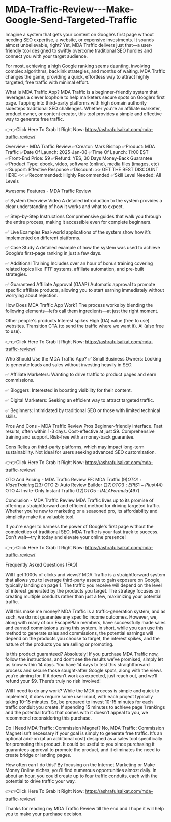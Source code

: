 # MDA-Traffic-Review---Make-Google-Send-Targeted-Traffic

Imagine a system that gets your content on Google’s first page without needing SEO expertise, a website, or expensive investments. It sounds almost unbelievable, right? Yet, MDA Traffic delivers just that—a user-friendly tool designed to swiftly overcome traditional SEO hurdles and connect you with your target audience.

For most, achieving a high Google ranking seems daunting, involving complex algorithms, backlink strategies, and months of waiting. MDA Traffic changes the game, providing a quick, effortless way to attract highly targeted, free traffic with minimal effort.

What Is MDA Traffic App?
MDA Traffic is a beginner-friendly system that leverages a clever loophole to help marketers secure spots on Google’s first page. Tapping into third-party platforms with high domain authority sidesteps traditional SEO challenges. Whether you're an affiliate marketer, product owner, or content creator, this tool provides a simple and effective way to generate free traffic.

👉👉Click Here To Grab It Right Now: https://ashrafulsaikat.com/mda-traffic-review/

Overview - MDA Traffic Review
✅Creator: Mark Bishop
✅Product: MDA Traffic
✅Date Of Launch: 2025-Jan-08
✅Time Of Launch: 11:00 EST
✅Front-End Price: $9
✅Refund: YES, 30 Days Money-Back Guarantee
✅Product Type: ebook, video, software (online), media files (images, etc)
✅Support: Effective Response
✅Discount: >> GET THE BEST DISCOUNT HERE <<
✅Recommended: Highly Recommended
✅Skill Level Needed: All Levels

Awesome Features - MDA Traffic Review

✅ System Overview Video
A detailed introduction to the system provides a clear understanding of how it works and what to expect.

✅ Step-by-Step Instructions
Comprehensive guides that walk you through the entire process, making it accessible even for complete beginners.

✅ Live Examples
Real-world applications of the system show how it’s implemented on different platforms.

✅ Case Study
A detailed example of how the system was used to achieve Google’s first-page ranking in just a few days.

✅ Additional Training
Includes over an hour of bonus training covering related topics like IFTF systems, affiliate automation, and pre-built strategies.

✅ Guaranteed Affiliate Approval (GAAP)
Automatic approval to promote specific affiliate products, allowing you to start earning immediately without worrying about rejection.

How Does MDA Traffic App Work?
The process works by blending the following elements—let’s call them ingredients—at just the right moment.

Other people's products
Interest spikes
High (DA) value (free to use) websites.
Transition CTA (to send the traffic where we want it).
Ai (also free to use).

👉👉Click Here To Grab It Right Now: https://ashrafulsaikat.com/mda-traffic-review/

Who Should Use the MDA Traffic App?
✅ Small Business Owners: Looking to generate leads and sales without investing heavily in SEO.

✅ Affiliate Marketers: Wanting to drive traffic to product pages and earn commissions.

✅ Bloggers: Interested in boosting visibility for their content.

✅ Digital Marketers: Seeking an efficient way to attract targeted traffic.

✅ Beginners: Intimidated by traditional SEO or those with limited technical skills.

Pros And Cons - MDA Traffic Review
Pros
Beginner-friendly interface.
Fast results, often within 1-3 days.
Cost-effective at just $9.
Comprehensive training and support.
Risk-free with a money-back guarantee.

Cons
Relies on third-party platforms, which may impact long-term sustainability.
Not ideal for users seeking advanced SEO customization.

👉👉Click Here To Grab It Right Now: https://ashrafulsaikat.com/mda-traffic-review/

OTO And Pricing - MDA Traffic Review
FE: MDA Traffic ($9)
OTO 1: Video Training ($23)
OTO 2: Auto Review Builder ($27)
OTO 3: EPIS1-Plus ($44)
OTO 4: Invite-Only Instant Traffic ($12)
OTO 5: IMLA Formula ($497)

Conclusion - MDA Traffic Review
MDA Traffic lives up to its promise of offering a straightforward and efficient method for driving targeted traffic. Whether you're new to marketing or a seasoned pro, its affordability and simplicity make it a valuable tool.

If you're eager to harness the power of Google's first page without the complexities of traditional SEO, MDA Traffic is your fast track to success. Don’t wait—try it today and elevate your online presence!

👉👉Click Here To Grab It Right Now: https://ashrafulsaikat.com/mda-traffic-review/

Frequently Asked Questions (FAQ)

Will I get 1000s of clicks and views?
MDA Traffic is a straightforward system that allows you to leverage third-party assets to gain exposure on Google, typically landing on page 1. The traffic you receive will depend on the level of interest generated by the products you target. The strategy focuses on creating multiple conduits rather than just a few, maximizing your potential traffic.

Will this make me money?
MDA Traffic is a traffic-generation system, and as such, we do not guarantee any specific income outcomes. However, we, along with many of our EscapePlan members, have successfully made sales and earned commissions using this system. In short, while you can use this method to generate sales and commissions, the potential earnings will depend on the products you choose to target, the interest spikes, and the nature of the products you are selling or promoting.

Is this product guaranteed?
Absolutely! If you purchase MDA Traffic now, follow the instructions, and don’t see the results we’ve promised, simply let us know within 14 days. You have 14 days to test this straightforward process and secure those sought-after Google spots, along with the views you’re aiming for. If it doesn’t work as expected, just reach out, and we’ll refund your $9. There’s truly no risk involved!

Will I need to do any work?
While the MDA process is simple and quick to implement, it does require some user input, with each project typically taking 10-15 minutes. So, be prepared to invest 10-15 minutes for each traffic conduit you create. If spending 15 minutes to achieve page 1 rankings and the potential traffic that comes with it doesn’t appeal to you, we recommend reconsidering this purchase.

Do I Need MDA-Traffic: Commission Magnet?
No, MDA-Traffic: Commission Magnet isn’t necessary if your goal is simply to generate free traffic. It’s an optional add-on (at an additional cost) designed as a sales tool specifically for promoting this product. It could be useful to you since purchasing it guarantees approval to promote the product, and it eliminates the need to create bridge or landing pages.

How often can I do this?
By focusing on the Internet Marketing or Make Money Online niches, you'll find numerous opportunities almost daily. In about an hour, you could create up to four traffic conduits, each with the potential to drive traffic your way.

👉👉Click Here To Grab It Right Now: https://ashrafulsaikat.com/mda-traffic-review/

Thanks for reading my MDA Traffic Review till the end and I hope it will help you to make your purchase decision.
